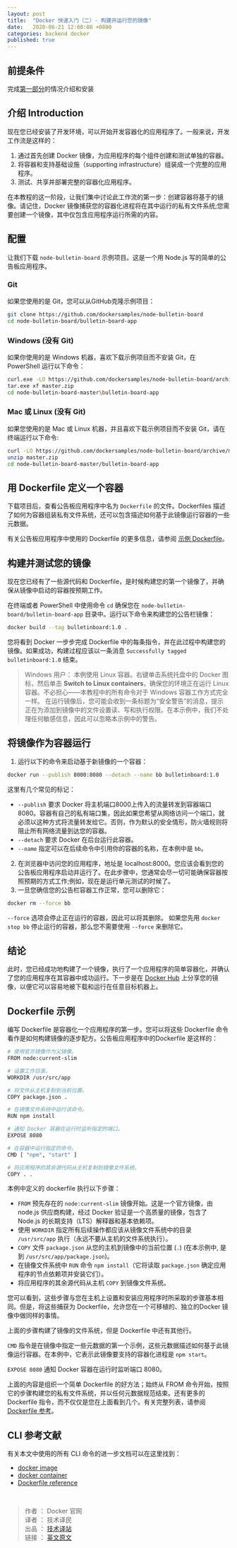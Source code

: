 ```yaml
---
layout: post
title:  "Docker 快速入门（二）- 构建并运行您的镜像"
date:   2020-06-21 12:00:00 +0800
categories: backend docker
published: true
---
```


## 前提条件

完成[第一部分](https://ittranslator.cn/backend/docker/2020/06/19/quickstart-1.html)的情况介绍和安装

## 介绍 Introduction

现在您已经安装了开发环境，可以开始开发容器化的应用程序了。一般来说，开发工作流是这样的：

1. 通过首先创建 Docker 镜像，为应用程序的每个组件创建和测试单独的容器。
2. 将容器和支持基础设施（supporting infrastructure）组装成一个完整的应用程序。
3. 测试、共享并部署完整的容器化应用程序。

在本教程的这一阶段，让我们集中讨论此工作流的第一步：创建容器将基于的镜像。请记住，Docker 镜像捕获您的容器化进程将在其中运行的私有文件系统;您需要创建一个镜像，其中仅包含应用程序运行所需的内容。

## 配置

让我们下载 `node-bulletin-board` 示例项目。这是一个用 Node.js 写的简单的公告板应用程序。

### Git

如果您使用的是 Git，您可以从GitHub克隆示例项目：

```BASH
git clone https://github.com/dockersamples/node-bulletin-board
cd node-bulletin-board/bulletin-board-app
```

### Windows (没有 Git)

如果你使用的是 Windows 机器，喜欢下载示例项目而不安装 Git，在 PowerShell 运行以下命令：

```BASH
curl.exe -LO https://github.com/dockersamples/node-bulletin-board/archive/master.zip
tar.exe xf master.zip
cd node-bulletin-board-master\bulletin-board-app
```

### Mac 或 Linux (没有 Git)

如果您使用的是 Mac 或 Linux 机器，并且喜欢下载示例项目而不安装 Git，请在终端运行以下命令:

```BASH
curl -LO https://github.com/dockersamples/node-bulletin-board/archive/master.zip
unzip master.zip
cd node-bulletin-board-master/bulletin-board-app
```

## 用 Dockerfile 定义一个容器

下载项目后，查看公告板应用程序中名为 `Dockerfile` 的文件。Dockerfiles 描述了如何为容器组装私有文件系统，还可以包含描述如何基于此镜像运行容器的一些元数据。

有关公告板应用程序中使用的 Dockerfile 的更多信息，请参阅 [示例 Dockerfile](#sample-dockerfile)。

## 构建并测试您的镜像

现在您已经有了一些源代码和 Dockerfile，是时候构建您的第一个镜像了，并确保从镜像中启动的容器按预期工作。

在终端或者 PowerShell 中使用命令 `cd` 确保您在 `node-bulletin-board/bulletin-board-app` 目录中。运行以下命令来构建您的公告栏镜像：

```BASH
docker build --tag bulletinboard:1.0 .
```

您将看到 Docker 一步步完成 Dockerfile 中的每条指令，并在此过程中构建您的镜像。如果成功，构建过程应该以一条消息 `Successfully tagged bulletinboard:1.0` 结束。

> Windows 用户：
> 本例使用 Linux 容器。右键单击系统托盘中的 Docker 图标，然后单击 **Switch to Linux containers**，确保您的环境正在运行 Linux 容器。不必担心——本教程中的所有命令对于 Windows 容器工作方式完全一样。
> 在运行镜像后，您可能会收到一条标题为“安全警告”的消息，提示正在为添加到镜像中的文件设置读、写和执行权限。在本示例中，我们不处理任何敏感信息，因此可以忽略本示例中的警告。

## 将镜像作为容器运行

1. 运行以下的命令来启动基于新镜像的一个容器：

```BASH
docker run --publish 8000:8080 --detach --name bb bulletinboard:1.0
```

这里有几个常见的标记：
   - `--publish` 要求 Docker 将主机端口8000上传入的流量转发到容器端口8080。容器有自己的私有端口集，因此如果您希望从网络访问一个端口，就必须以这种方式将流量转发给它。否则，作为默认的安全情形，防火墙规则将阻止所有网络流量到达您的容器。
   - `--detach` 要求 Docker 在后台运行此容器。
   - `--name` 指定可以在后续命令中引用你的容器的名称，在本例中是 `bb`。

2. 在浏览器中访问您的应用程序，地址是 localhost:8000。您应该会看到您的公告板应用程序启动并运行了。在此步骤中，您通常会尽一切可能确保容器按照预期的方式工作;例如，现在是运行单元测试的时候了。
3. 一旦您确信您的公告栏容器工作正常，您可以删除它：

```BASH
docker rm --force bb
```

`--force` 选项会停止正在运行的容器，因此可以将其删除。 如果您先用 `docker stop bb` 停止运行的容器，那么您不需要使用 `--force` 来删除它。 

## 结论

此时，您已经成功地构建了一个镜像，执行了一个应用程序的简单容器化，并确认了您的应用程序在其容器中成功运行。下一步是在 [Docker Hub](https://hub.docker.com/) 上分享您的镜像，以便它可以容易地被下载和运行在任意目标机器上。

## <span id="sample-dockerfile">Dockerfile 示例</span>

编写 Dockerfile 是容器化一个应用程序的第一步。您可以将这些 Dockerfile 命令看作是如何构建镜像的逐步配方。公告板应用程序中的Dockerfile 是这样的：

```BASH
# 使用官方镜像作为父镜像。
FROM node:current-slim

# 设置工作目录。
WORKDIR /usr/src/app

# 将文件从主机复制到当前位置。
COPY package.json .

# 在镜像文件系统中运行该命令。
RUN npm install

# 通知 Docker 容器在运行时监听指定的端口。
EXPOSE 8080

# 在容器中运行指定的命令。
CMD [ "npm", "start" ]

# 将应用程序的其余源代码从主机复制到镜像文件系统。
COPY . .
```

本例中定义的 dockerfile 执行以下步骤：

- `FROM` 预先存在的 `node:current-slim` 镜像开始。这是一个官方镜像，由 node.js 供应商构建，经过 Docker 验证是一个高质量的镜像，包含了 Node.js 的长期支持（LTS）解释器和基本依赖项。
- 使用 `WORKDIR` 指定所有后续操作都应该从镜像文件系统中的目录 `/usr/src/app` 执行（永远不要从主机的文件系统执行）。
- `COPY` 文件 `package.json` 从您的主机到镜像中的当前位置 (`.`) (在本示例中, 是到 `/usr/src/app/package.json`)。
- 在镜像文件系统中 `RUN` 命令 `npm install`（它将读取 `package.json` 确定应用程序的节点依赖项并安装它们）。
- 将应用程序的其余源代码从主机 `COPY` 到镜像文件系统。

您可以看到，这些步骤与您在主机上设置和安装应用程序时所采取的步骤基本相同。但是，将这些捕获为 Dockerfile，允许您在一个可移植的、独立的Docker 镜像中做同样的事情。

上面的步骤构建了镜像的文件系统，但是 Dockerfile 中还有其他行。

`CMD` 指令是在镜像中指定一些元数据的第一个示例，这些元数据描述如何基于此镜像运行容器。在本例中，它表示此镜像要支持的容器化进程是 `npm start`。

`EXPOSE 8080` 通知 Docker 容器在运行时监听端口 8080。

上面的内容是组织一个简单 Dockerfile 的好方法；始终从 FROM 命令开始，按照它的步骤构建您的私有文件系统，并以任何元数据规范结束。还有更多的 Dockerfile 指令，而不仅仅是您在上面看到几个。有关完整列表，请参阅 [Dockerfile 参考](https://docs.docker.com/engine/reference/builder/)。

## CLI 参考文献

有关本文中使用的所有 CLI 命令的进一步文档可以在这里找到：

- [docker image](https://docs.docker.com/engine/reference/commandline/image/)
- [docker container](https://docs.docker.com/engine/reference/commandline/container/)
- [Dockerfile reference](https://docs.docker.com/engine/reference/builder/)

<br/>

> 作者 ： Docker 官网 <br/>
> 译者 ： 技术译民 <br/>
> 出品 ： [技术译站](https://ittranslator.cn/) <br/>
> 链接 ： [英文原文](https://docs.docker.com/get-started/part2/)
